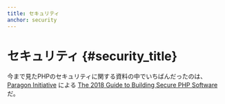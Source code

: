 ```yaml
---
title: セキュリティ
anchor: security
---
```


# セキュリティ {#security_title}

今まで見たPHPのセキュリティに関する資料の中でいちばんだったのは、[Paragon Initiative](https://paragonie.com/) による
[The 2018 Guide to Building Secure PHP Software](https://paragonie.com/blog/2017/12/2018-guide-building-secure-php-software)だ。
